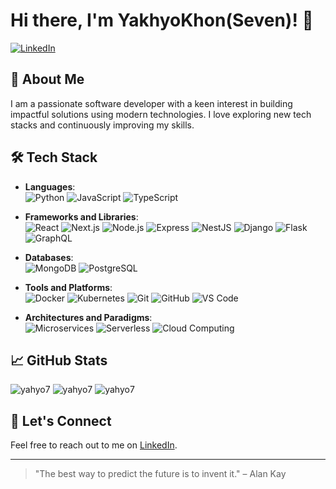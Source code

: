# Hi there, I'm YakhyoKhon(Seven)! 👋

[![LinkedIn](https://img.shields.io/badge/-LinkedIn-0077B5?style=for-the-badge&logo=linkedin&logoColor=white)](https://www.linkedin.com/in/yakhyokhon/)

## 🚀 About Me
I am a passionate software developer with a keen interest in building impactful solutions using modern technologies. I love exploring new tech stacks and continuously improving my skills.

## 🛠️ Tech Stack

- **Languages**: <br/> 
  ![Python](https://img.shields.io/badge/Python-3776AB?style=for-the-badge&logo=python&logoColor=white)
  ![JavaScript](https://img.shields.io/badge/JavaScript-F7DF1E?style=for-the-badge&logo=javascript&logoColor=black)
  ![TypeScript](https://img.shields.io/badge/TypeScript-007ACC?style=for-the-badge&logo=typescript&logoColor=white)

- **Frameworks and Libraries**:<br/>
  ![React](https://img.shields.io/badge/React-20232A?style=for-the-badge&logo=react&logoColor=61DAFB)
  ![Next.js](https://img.shields.io/badge/Next.js-000000?style=for-the-badge&logo=nextdotjs&logoColor=white)
  ![Node.js](https://img.shields.io/badge/Node.js-339933?style=for-the-badge&logo=nodedotjs&logoColor=white)
  ![Express](https://img.shields.io/badge/Express-000000?style=for-the-badge&logo=express&logoColor=white)
  ![NestJS](https://img.shields.io/badge/NestJS-E0234E?style=for-the-badge&logo=nestjs&logoColor=white)
  ![Django](https://img.shields.io/badge/Django-092E20?style=for-the-badge&logo=django&logoColor=white)
  ![Flask](https://img.shields.io/badge/Flask-000000?style=for-the-badge&logo=flask&logoColor=white)
  ![GraphQL](https://img.shields.io/badge/GraphQL-E10098?style=for-the-badge&logo=graphql&logoColor=white)

- **Databases**:<br/>
  ![MongoDB](https://img.shields.io/badge/MongoDB-4EA94B?style=for-the-badge&logo=mongodb&logoColor=white)
  ![PostgreSQL](https://img.shields.io/badge/PostgreSQL-316192?style=for-the-badge&logo=postgresql&logoColor=white)

- **Tools and Platforms**:<br/>
  ![Docker](https://img.shields.io/badge/Docker-2496ED?style=for-the-badge&logo=docker&logoColor=white)
  ![Kubernetes](https://img.shields.io/badge/Kubernetes-326CE5?style=for-the-badge&logo=kubernetes&logoColor=white)
  ![Git](https://img.shields.io/badge/Git-F05032?style=for-the-badge&logo=git&logoColor=white)
  ![GitHub](https://img.shields.io/badge/GitHub-181717?style=for-the-badge&logo=github&logoColor=white)
  ![VS Code](https://img.shields.io/badge/VS%20Code-007ACC?style=for-the-badge&logo=visualstudiocode&logoColor=white)

- **Architectures and Paradigms**:<br/>
  ![Microservices](https://img.shields.io/badge/Microservices-FF6F00?style=for-the-badge&logo=microservices&logoColor=white)
  ![Serverless](https://img.shields.io/badge/Serverless-FD5750?style=for-the-badge&logo=serverless&logoColor=white)
  ![Cloud Computing](https://img.shields.io/badge/Cloud%20Computing-FF9900?style=for-the-badge&logo=cloud&logoColor=white)

## 📈 GitHub Stats

<div class="stats-container">
  <img class="stat-image" src="https://github-readme-stats.vercel.app/api?username=yahyo7&show_icons=true&locale=en&theme=dark" alt="yahyo7" />
  <img class="stat-image" src="https://github-readme-streak-stats.herokuapp.com/?user=yahyo7&theme=dark" alt="yahyo7" />
  <img class="stat-image" src="https://github-readme-stats.vercel.app/api/top-langs?username=yahyo7&show_icons=true&locale=en&layout=compact&theme=dark" alt="yahyo7" />
</div>

## 🔗 Let's Connect

Feel free to reach out to me on [LinkedIn](https://www.linkedin.com/in/yakhyokhon/).

---

> "The best way to predict the future is to invent it." – Alan Kay

<!--
<style>
.stats-container {
  display: flex;
  flex-wrap: wrap; /* Allow images to wrap to the next line on smaller screens */
  justify-content: center; /* Center the images horizontally */
  gap: 10px; /* Add some spacing between the images */
}

.stat-image {
  max-width: 100%; /* Ensure images don't overflow their container */
  height: auto;  /* Maintain aspect ratio when resizing */
}

/* Optional: Add media queries for specific breakpoints */
@media (max-width: 768px) {
  .stat-image {
    width: 100%; /* Make images take full width on smaller screens */
  }
}
</style> -->



